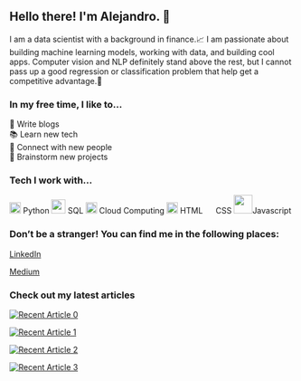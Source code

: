 ## Hello there! I'm Alejandro. 👋

I am a data scientist with a background in finance.📈 I am passionate about building machine learning models, working with data, and building cool apps. Computer vision and NLP definitely stand above the rest, but I cannot pass up a good regression or classification problem that help get a competitive advantage.🤖

### **In my free time, I like to...** 
📝 Write blogs  
📚 Learn new tech  
👥 Connect with new people  
💭 Brainstorm new projects  

### **Tech I work with...**
<img src="https://upload.wikimedia.org/wikipedia/commons/c/c3/Python-logo-notext.svg" width=20> Python 
<img src="https://banner2.cleanpng.com/20180526/oqt/kisspng-microsoft-sql-server-mysql-database-logo-5b098c6ebad6d7.7316225815273524307653.jpg" width=25> SQL 
<img src="https://toppng.com/uploads/preview/cloud-logo-11551052586sww2wdgfof.png" width=20> Cloud Computing
<img src="https://upload.wikimedia.org/wikipedia/commons/6/61/HTML5_logo_and_wordmark.svg" width=20> HTML 
<img src="https://upload.wikimedia.org/wikipedia/commons/d/d5/CSS3_logo_and_wordmark.svg" width=15> CSS
<img src="https://1000logos.net/wp-content/uploads/2020/09/JavaScript-Logo.png" width=33>Javascript  

### **Don’t be a stranger! You can find me in the following places:**  

[LinkedIn](https://www.linkedin.com/in/alejandrocolocho/)  

[Medium](https://alejandro-colocho.medium.com)

### **Check out my latest articles**
<a target="_blank" href="https://github-readme-medium-recent-article.vercel.app/medium/@alejandro-colocho/0"><img src="https://github-readme-medium-recent-article.vercel.app/medium/@alejandro-colocho/0" alt="Recent Article 0"> 

<a target="_blank" href="https://github-readme-medium-recent-article.vercel.app/medium/@alejandro-colocho/1"><img src="https://github-readme-medium-recent-article.vercel.app/medium/@alejandro-colocho/1" alt="Recent Article 1"> 

<a target="_blank" href="https://github-readme-medium-recent-article.vercel.app/medium/@alejandro-colocho/2"><img src="https://github-readme-medium-recent-article.vercel.app/medium/@alejandro-colocho/2" alt="Recent Article 2"> 

<a target="_blank" href="https://github-readme-medium-recent-article.vercel.app/medium/@alejandro-colocho/3"><img src="https://github-readme-medium-recent-article.vercel.app/medium/@alejandro-colocho/3" alt="Recent Article 3"> 
